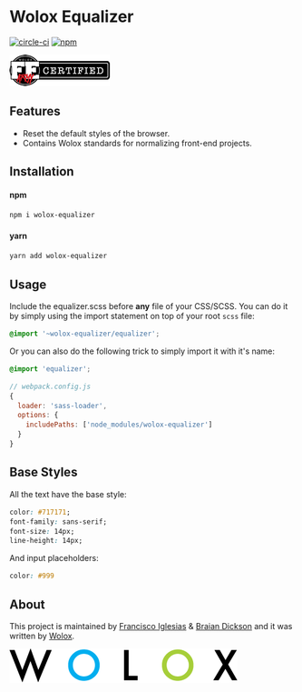 # Wolox Equalizer
[![circle-ci](https://img.shields.io/circleci/project/github/Wolox/wolox-equalizer.svg)](https://circleci.com/gh/Wolox/wolox-equalizer)
[![npm](https://img.shields.io/npm/v/wolox-equalizer.svg)](https://www.npmjs.com/package/wolox-equalizer)

[![FEArmy](./assets/FEA_icon.png)](https://github.com/orgs/Wolox/teams/front-end-army/members)
## Features

- Reset the default styles of the browser.
- Contains Wolox standards for normalizing front-end projects.

## Installation

#### npm
```bash
npm i wolox-equalizer
```

#### yarn
```bash
yarn add wolox-equalizer
```

## Usage

Include the equalizer.scss before **any** file of your CSS/SCSS. You can do it by simply using the import statement on top of your root `scss` file:

```scss
@import '~wolox-equalizer/equalizer';
```

Or you can also do the following trick to simply import it with it's name:

```scss
@import 'equalizer';
```

```js
// webpack.config.js
{
  loader: 'sass-loader',
  options: {
    includePaths: ['node_modules/wolox-equalizer']
  }
}
```

## Base Styles

All the text have the base style:
```css
color: #717171;
font-family: sans-serif;
font-size: 14px;
line-height: 14px;
```
And input placeholders:
```css
color: #999
```

## About

This project is maintained by [Francisco Iglesias](https://github.com/frankiglesias) & [Braian Dickson](https://github.com/braiandickson) and it was written by [Wolox](http://www.wolox.com.ar).

![Wolox](https://raw.githubusercontent.com/Wolox/press-kit/master/logos/logo_banner.png)

